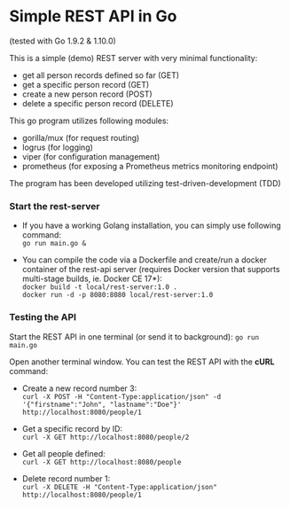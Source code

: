 # Simple REST API in Go  
(tested with Go 1.9.2 & 1.10.0)  

This is a simple (demo) REST server with very minimal functionality:
* get all person records defined so far (GET)
* get a specific person record (GET)
* create a new person record (POST)
* delete a specific person record (DELETE)

This go program utilizes following modules:
* gorilla/mux (for request routing)
* logrus (for logging)
* viper (for configuration management)
* prometheus (for exposing a Prometheus metrics monitoring endpoint)

The program has been developed utilizing test-driven-development (TDD)

### Start the rest-server

* If you have a working Golang installation, you can simply use following command:  
```go run main.go &```  

* You can compile the code via a Dockerfile and create/run a docker container of the rest-api server (requires Docker version that supports multi-stage builds, ie. Docker CE 17*):  
```docker build -t local/rest-server:1.0 . ```  
```docker run -d -p 8080:8080 local/rest-server:1.0```  



### Testing the API

Start the REST API in one terminal (or send it to background):
```go run main.go```

Open another terminal window. You can test the REST API with the **cURL** command:

* Create a new record number 3:  
```curl -X POST -H "Content-Type:application/json" -d '{"firstname":"John", "lastname":"Doe"}' http://localhost:8080/people/1```

* Get a specific record by ID:  
```curl -X GET http://localhost:8080/people/2```

* Get all people defined:  
```curl -X GET http://localhost:8080/people```

* Delete record number 1:  
```curl -X DELETE -H "Content-Type:application/json" http://localhost:8080/people/1```
